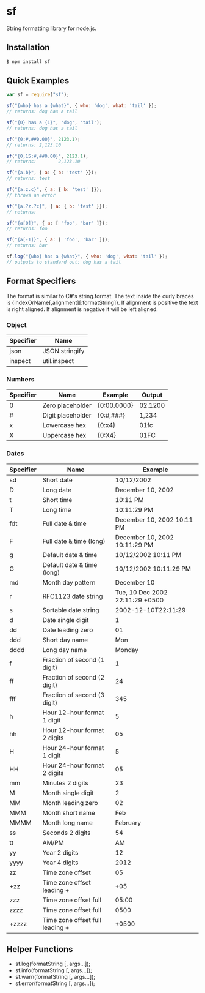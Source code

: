 # sf

String formatting library for node.js.

## Installation

```bash
$ npm install sf
```

## Quick Examples

```javascript
var sf = require("sf");

sf("{who} has a {what}", { who: 'dog', what: 'tail' });
// returns: dog has a tail

sf("{0} has a {1}", 'dog', 'tail');
// returns: dog has a tail

sf("{0:#,##0.00}", 2123.1);
// returns: 2,123.10

sf("{0,15:#,##0.00}", 2123.1);
// returns:        2,123.10

sf("{a.b}", { a: { b: 'test' }});
// returns: test

sf("{a.z.c}", { a: { b: 'test' }});
// throws an error

sf("{a.?z.?c}", { a: { b: 'test' }});
// returns:

sf("{a[0]}", { a: [ 'foo', 'bar' ]});
// returns: foo

sf("{a[-1]}", { a: [ 'foo', 'bar' ]});
// returns: bar

sf.log("{who} has a {what}", { who: 'dog', what: 'tail' });
// outputs to standard out: dog has a tail
```

## Format Specifiers

The format is similar to C#'s string.format. The text inside the curly braces is {indexOrName[,alignment][:formatString]}.
If alignment is positive the text is right aligned. If alignment is negative it will be left aligned.

### Object

| Specifier | Name                         |
|-----------|------------------------------|
| json      | JSON.stringify               |
| inspect   | util.inspect                 |

### Numbers

| Specifier | Name                         | Example          | Output         |
|-----------|------------------------------|------------------|----------------|
| 0         | Zero placeholder             | {0:00.0000}      | 02.1200        |
| #         | Digit placeholder            | {0:#,###}        | 1,234          |
| x         | Lowercase hex                | {0:x4}           | 01fc           |
| X         | Uppercase hex                | {0:X4}           | 01FC           |

### Dates

| Specifier | Name                            | Example                         |
|-----------|---------------------------------|---------------------------------|
| sd        | Short date                      | 10/12/2002                      |
| D         | Long date                       | December 10, 2002               |
| t         | Short time                      | 10:11 PM                        |
| T         | Long time                       | 10:11:29 PM                     |
| fdt       | Full date & time                | December 10, 2002 10:11 PM      |
| F         | Full date & time (long)         | December 10, 2002 10:11:29 PM   |
| g         | Default date & time             | 10/12/2002 10:11 PM             |
| G         | Default date & time (long)      | 10/12/2002 10:11:29 PM          |
| md        | Month day pattern               | December 10                     |
| r         | RFC1123 date string             | Tue, 10 Dec 2002 22:11:29 +0500 |
| s         | Sortable date string            | 2002-12-10T22:11:29             |
| d         | Date single digit               | 1                               |
| dd        | Date leading zero               | 01                              |
| ddd       | Short day name                  | Mon                             |
| dddd      | Long day name                   | Monday                          |
| f         | Fraction of second (1 digit)    | 1                               |
| ff        | Fraction of second (2 digit)    | 24                              |
| fff       | Fraction of second (3 digit)    | 345                             |
| h         | Hour 12-hour format 1 digit     | 5                               |
| hh        | Hour 12-hour format 2 digits    | 05                              |
| H         | Hour 24-hour format 1 digit     | 5                               |
| HH        | Hour 24-hour format 2 digits    | 05                              |
| mm        | Minutes 2 digits                | 23                              |
| M         | Month single digit              | 2                               |
| MM        | Month leading zero              | 02                              |
| MMM       | Month short name                | Feb                             |
| MMMM      | Month long name                 | February                        |
| ss        | Seconds 2 digits                | 54                              |
| tt        | AM/PM                           | AM                              |
| yy        | Year 2 digits                   | 12                              |
| yyyy      | Year 4 digits                   | 2012                            |
| zz        | Time zone offset                | 05                              |
| +zz       | Time zone offset leading +      | +05                             |
| zzz       | Time zone offset full           | 05:00                           |
| zzzz      | Time zone offset full           | 0500                            |
| +zzzz     | Time zone offset full leading + | +0500                           |

## Helper Functions

 * sf.log(formatString [, args...]);
 * sf.info(formatString [, args...]);
 * sf.warn(formatString [, args...]);
 * sf.error(formatString [, args...]);
